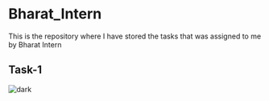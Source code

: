 # Bharat_Intern
This is the repository where  I have stored the tasks that was assigned to me by Bharat Intern

## Task-1

![dark](https://github.com/sushantskb/Bharat_Intern/assets/91365425/73f8fbc1-0572-46d2-bcdc-d50af6619533)

